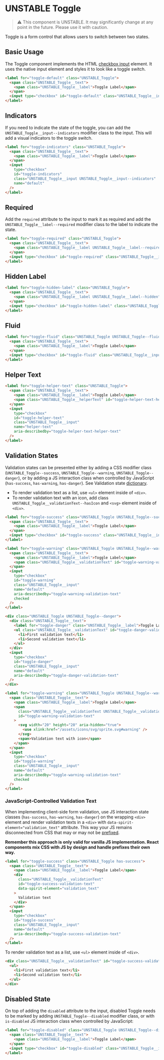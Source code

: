 # UNSTABLE Toggle

> ⚠️ This component is UNSTABLE. It may significantly change at any point in the future.
> Please use it with caution.

Toggle is a form control that allows users to switch between two states.

## Basic Usage

The Toggle component implements the HTML [checkbox input][mdn-checkbox] element. It uses
the native input element and styles it to look like a toggle switch.

```html
<label for="toggle-default" class="UNSTABLE_Toggle">
  <span class="UNSTABLE_Toggle__text">
    <span class="UNSTABLE_Toggle__label">Toggle Label</span>
  </span>
  <input type="checkbox" id="toggle-default" class="UNSTABLE_Toggle__input" name="default" />
</label>
```

## Indicators

If you need to indicate the state of the toggle, you can add the `UNSTABLE_Toggle__input--indicators`
modifier class to the input. This will add a visual indicators to the toggle switch.

```html
<label for="toggle-indicators" class="UNSTABLE_Toggle">
  <span class="UNSTABLE_Toggle__text">
    <span class="UNSTABLE_Toggle__label">Toggle Label</span>
  </span>
  <input
    type="checkbox"
    id="toggle-indicators"
    class="UNSTABLE_Toggle__input UNSTABLE_Toggle__input--indicators"
    name="default"
  />
</label>
```

## Required

Add the `required` attribute to the input to mark it as required and add the
`UNSTABLE_Toggle__label--required` modifier class to the label to indicate the state.

```html
<label for="toggle-required" class="UNSTABLE_Toggle">
  <span class="UNSTABLE_Toggle__text">
    <span class="UNSTABLE_Toggle__label UNSTABLE_Toggle__label--required">Toggle Label</span>
  </span>
  <input type="checkbox" id="toggle-required" class="UNSTABLE_Toggle__input" name="required" required />
</label>
```

## Hidden Label

```html
<label for="toggle-hidden-label" class="UNSTABLE_Toggle">
  <span class="UNSTABLE_Toggle__text">
    <span class="UNSTABLE_Toggle__label UNSTABLE_Toggle__label--hidden">Toggle Label</span>
  </span>
  <input type="checkbox" id="toggle-hidden-label" class="UNSTABLE_Toggle__input" name="hidden-label" />
</label>
```

## Fluid

```html
<label for="toggle-fluid" class="UNSTABLE_Toggle UNSTABLE_Toggle--fluid">
  <span class="UNSTABLE_Toggle__text">
    <span class="UNSTABLE_Toggle__label">Toggle Label</span>
  </span>
  <input type="checkbox" id="toggle-fluid" class="UNSTABLE_Toggle__input" name="fluid" />
</label>
```

## Helper Text

```html
<label for="toggle-helper-text" class="UNSTABLE_Toggle">
  <span class="UNSTABLE_Toggle__text">
    <span class="UNSTABLE_Toggle__label">Toggle Label</span>
    <span class="UNSTABLE_Toggle__helperText" id="toggle-helper-text-helper-text">Helper text</span>
  </span>
  <input
    type="checkbox"
    id="toggle-helper-text"
    class="UNSTABLE_Toggle__input"
    name="helper-text"
    aria-describedby="toggle-helper-text-helper-text"
  />
</label>
```

## Validation States

Validation states can be presented either by adding a CSS modifier class
(`UNSTABLE_Toggle--success`, `UNSTABLE_Toggle--warning`, `UNSTABLE_Toggle--danger`), or by adding
a JS interaction class when controlled by JavaScript (`has-success`,
`has-warning`, `has-danger`). See Validation state [dictionary][dictionary-validation].

- To render validation text as a list, use `<ul>` element inside of `<div>`.
- To render validation text with an icon, add class `UNSTABLE_Toggle__validationText--hasIcon` and `<svg>` element inside of `<div>`.

```html
<label for="toggle-success" class="UNSTABLE_Toggle UNSTABLE_Toggle--success">
  <span class="UNSTABLE_Toggle__text">
    <span class="UNSTABLE_Toggle__label">Toggle Label</span>
  </span>
  <input type="checkbox" id="toggle-success" class="UNSTABLE_Toggle__input" name="default" />
</label>

<label for="toggle-warning" class="UNSTABLE_Toggle UNSTABLE_Toggle--warning">
  <span class="UNSTABLE_Toggle__text">
    <span class="UNSTABLE_Toggle__label">Toggle Label</span>
    <span class="UNSTABLE_Toggle__validationText" id="toggle-warning-validation-text">Validation text</span>
  </span>
  <input
    type="checkbox"
    id="toggle-warning"
    class="UNSTABLE_Toggle__input"
    name="default"
    aria-describedby="toggle-warning-validation-text"
    checked
  />
</label>

<div class="UNSTABLE_Toggle UNSTABLE_Toggle--danger">
  <div class="UNSTABLE_Toggle__text">
    <label for="toggle-danger" class="UNSTABLE_Toggle__label">Toggle Label</label>
    <ul class="UNSTABLE_Toggle__validationText" id="toggle-danger-validation-text">
      <li>First validation text</li>
      <li>Second validation text</li>
    </ul>
  </div>
  <input
    type="checkbox"
    id="toggle-danger"
    class="UNSTABLE_Toggle__input"
    name="default"
    aria-describedby="toggle-danger-validation-text"
  />
</div>

<label for="toggle-warning" class="UNSTABLE_Toggle UNSTABLE_Toggle--warning">
  <span class="UNSTABLE_Toggle__text">
    <span class="UNSTABLE_Toggle__label">Toggle Label</span>
    <span
      class="UNSTABLE_Toggle__validationText UNSTABLE_Toggle__validationText--hasIcon"
      id="toggle-warning-validation-text"
    >
      <svg width="20" height="20" aria-hidden="true">
        <use xlink:href="/assets/icons/svg/sprite.svg#warning" />
      </svg>
      <span>Validation text with icon</span>
    </span>
  </span>
  <input
    type="checkbox"
    id="toggle-warning"
    class="UNSTABLE_Toggle__input"
    name="default"
    aria-describedby="toggle-warning-validation-text"
    checked
  />
</label>
```

### JavaScript-Controlled Validation Text

When implementing client-side form validation, use JS interaction state classes
(`has-success`, `has-warning`, `has-danger`) on the wrapping `<div>` element and
render validation texts in a `<div>` with `data-spirit-element="validation_text"`
attribute. This way your JS remains disconnected from CSS that may or may not be
[prefixed][prefixed].

**Remember this approach is only valid for vanilla JS implementation. React
components mix CSS with JS by design and handle prefixes their own way.**

```html
<label for="toggle-success" class="UNSTABLE_Toggle has-success">
  <span class="UNSTABLE_Toggle__text">
    <span class="UNSTABLE_Toggle__label">Toggle Label</span>
    <div
      class="UNSTABLE_Toggle__validationText"
      id="toggle-success-validation-text"
      data-spirit-element="validation_text"
    >
      Validation text
    </div>
  </span>
  <input
    type="checkbox"
    id="toggle-success"
    class="UNSTABLE_Toggle__input"
    name="default"
    aria-describedby="toggle-success-validation-text"
  />
</label>
```

To render validation text as a list, use `<ul>` element inside of `<div>`.

```html
<div class="UNSTABLE_Toggle__validationText" id="toggle-success-validation-text" data-spirit-element="validation_text">
  <ul>
    <li>First validation text</li>
    <li>Second validation text</li>
  </ul>
</div>
```

## Disabled State

On top of adding the `disabled` attribute to the input, disabled Toggle needs to
be marked by adding `UNSTABLE_Toggle--disabled` modifier class, or with `is-disabled`
JS interaction class when controlled by JavaScript:

```html
<label for="toggle-disabled" class="UNSTABLE_Toggle UNSTABLE_Toggle--disabled">
  <span class="UNSTABLE_Toggle__text">
    <span class="UNSTABLE_Toggle__label">Toggle Label</span>
  </span>
  <input type="checkbox" id="toggle-disabled" class="UNSTABLE_Toggle__input" name="default" disabled />
</label>
```

[dictionary-validation]: https://github.com/lmc-eu/spirit-design-system/blob/main/docs/DICTIONARIES.md#validation
[mdn-checkbox]: https://developer.mozilla.org/en-US/docs/Web/HTML/Element/input/checkbox
[prefixed]: https://github.com/lmc-eu/spirit-design-system/blob/main/packages/web/README.md#prefixing-css-class-names
